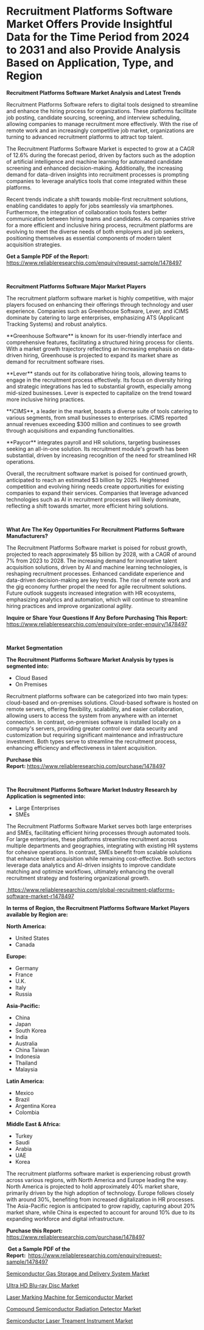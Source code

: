 <p><h1>Recruitment Platforms Software Market Offers Provide Insightful Data for the Time Period from 2024 to 2031 and also Provide Analysis Based on Application, Type, and Region</h1></p><p><strong>Recruitment Platforms Software Market Analysis and Latest Trends</strong></p>
<p><p>Recruitment Platforms Software refers to digital tools designed to streamline and enhance the hiring process for organizations. These platforms facilitate job posting, candidate sourcing, screening, and interview scheduling, allowing companies to manage recruitment more effectively. With the rise of remote work and an increasingly competitive job market, organizations are turning to advanced recruitment platforms to attract top talent.</p><p>The Recruitment Platforms Software Market is expected to grow at a CAGR of 12.6% during the forecast period, driven by factors such as the adoption of artificial intelligence and machine learning for automated candidate screening and enhanced decision-making. Additionally, the increasing demand for data-driven insights into recruitment processes is prompting companies to leverage analytics tools that come integrated within these platforms.</p><p>Recent trends indicate a shift towards mobile-first recruitment solutions, enabling candidates to apply for jobs seamlessly via smartphones. Furthermore, the integration of collaboration tools fosters better communication between hiring teams and candidates. As companies strive for a more efficient and inclusive hiring process, recruitment platforms are evolving to meet the diverse needs of both employers and job seekers, positioning themselves as essential components of modern talent acquisition strategies.</p></p>
<p><strong>Get a Sample PDF of the Report:&nbsp;</strong> <a href="https://www.reliableresearchiq.com/enquiry/request-sample/1478497?utm_campaign=104&utm_medium=2&utm_source=Github&utm_content=ia&utm_term=09122024&utm_id=recruitment-platforms-software">https://www.reliableresearchiq.com/enquiry/request-sample/1478497</a></p>
<p>&nbsp;</p>
<p><strong>Recruitment Platforms Software Major Market Players</strong></p>
<p><p>The recruitment platform software market is highly competitive, with major players focused on enhancing their offerings through technology and user experience. Companies such as Greenhouse Software, Lever, and iCIMS dominate by catering to large enterprises, emphasizing ATS (Applicant Tracking Systems) and robust analytics.</p><p>**Greenhouse Software** is known for its user-friendly interface and comprehensive features, facilitating a structured hiring process for clients. With a market growth trajectory reflecting an increasing emphasis on data-driven hiring, Greenhouse is projected to expand its market share as demand for recruitment software rises.</p><p>**Lever** stands out for its collaborative hiring tools, allowing teams to engage in the recruitment process effectively. Its focus on diversity hiring and strategic integrations has led to substantial growth, especially among mid-sized businesses. Lever is expected to capitalize on the trend toward more inclusive hiring practices.</p><p>**iCIMS**, a leader in the market, boasts a diverse suite of tools catering to various segments, from small businesses to enterprises. iCIMS reported annual revenues exceeding $300 million and continues to see growth through acquisitions and expanding functionalities.</p><p>**Paycor** integrates payroll and HR solutions, targeting businesses seeking an all-in-one solution. Its recruitment module's growth has been substantial, driven by increasing recognition of the need for streamlined HR operations.</p><p>Overall, the recruitment software market is poised for continued growth, anticipated to reach an estimated $3 billion by 2025. Heightened competition and evolving hiring needs create opportunities for existing companies to expand their services. Companies that leverage advanced technologies such as AI in recruitment processes will likely dominate, reflecting a shift towards smarter, more efficient hiring solutions.</p></p>
<p>&nbsp;</p>
<p><strong>What Are The Key Opportunities For Recruitment Platforms Software Manufacturers?</strong></p>
<p><p>The Recruitment Platforms Software market is poised for robust growth, projected to reach approximately $5 billion by 2028, with a CAGR of around 7% from 2023 to 2028. The increasing demand for innovative talent acquisition solutions, driven by AI and machine learning technologies, is reshaping recruitment processes. Enhanced candidate experience and data-driven decision-making are key trends. The rise of remote work and the gig economy further propel the need for agile recruitment solutions. Future outlook suggests increased integration with HR ecosystems, emphasizing analytics and automation, which will continue to streamline hiring practices and improve organizational agility.</p></p>
<p><strong>Inquire or Share Your Questions If Any Before Purchasing This Report:</strong> <a href="https://www.reliableresearchiq.com/enquiry/pre-order-enquiry/1478497?utm_campaign=104&utm_medium=2&utm_source=Github&utm_content=ia&utm_term=09122024&utm_id=recruitment-platforms-software">https://www.reliableresearchiq.com/enquiry/pre-order-enquiry/1478497</a></p>
<p>&nbsp;</p>
<p><strong>Market Segmentation</strong></p>
<p><strong>The Recruitment Platforms Software Market Analysis by types is segmented into:</strong></p>
<p><ul><li>Cloud Based</li><li>On Premises</li></ul></p>
<p><p>Recruitment platforms software can be categorized into two main types: cloud-based and on-premises solutions. Cloud-based software is hosted on remote servers, offering flexibility, scalability, and easier collaboration, allowing users to access the system from anywhere with an internet connection. In contrast, on-premises software is installed locally on a company's servers, providing greater control over data security and customization but requiring significant maintenance and infrastructure investment. Both types serve to streamline the recruitment process, enhancing efficiency and effectiveness in talent acquisition.</p></p>
<p><strong>Purchase this Report:&nbsp;</strong><a href="https://www.reliableresearchiq.com/purchase/1478497?utm_campaign=104&utm_medium=2&utm_source=Github&utm_content=ia&utm_term=09122024&utm_id=recruitment-platforms-software">https://www.reliableresearchiq.com/purchase/1478497</a></p>
<p>&nbsp;</p>
<p><strong>The Recruitment Platforms Software Market Industry Research by Application is segmented into:</strong></p>
<p><ul><li>Large Enterprises</li><li>SMEs</li></ul></p>
<p><p>The Recruitment Platforms Software Market serves both large enterprises and SMEs, facilitating efficient hiring processes through automated tools. For large enterprises, these platforms streamline recruitment across multiple departments and geographies, integrating with existing HR systems for cohesive operations. In contrast, SMEs benefit from scalable solutions that enhance talent acquisition while remaining cost-effective. Both sectors leverage data analytics and AI-driven insights to improve candidate matching and optimize workflows, ultimately enhancing the overall recruitment strategy and fostering organizational growth.</p></p>
<p><a href="https://www.reliableresearchiq.com/global-recruitment-platforms-software-market-r1478497?utm_campaign=104&utm_medium=2&utm_source=Github&utm_content=ia&utm_term=09122024&utm_id=recruitment-platforms-software">&nbsp;https://www.reliableresearchiq.com/global-recruitment-platforms-software-market-r1478497</a></p>
<p><strong>In terms of Region, the Recruitment Platforms Software Market Players available by Region are:</strong></p>
<p>
    <p> <strong> North America: </strong>
        <ul>
            <li>United States</li>
            <li>Canada</li>
        </ul>
        </p> 
    <p> <strong> Europe: </strong>
        <ul>
            <li>Germany</li>
            <li>France</li>
            <li>U.K.</li>
            <li>Italy</li>
            <li>Russia</li>
        </ul>
        </p> 
    <p> <strong> Asia-Pacific: </strong>
        <ul>
            <li>China</li>
            <li>Japan</li>
            <li>South Korea</li>
            <li>India</li>
            <li>Australia</li>
            <li>China Taiwan</li>
            <li>Indonesia</li>
            <li>Thailand</li>
            <li>Malaysia</li>
        </ul>
        </p> 
    <p> <strong> Latin America: </strong>
        <ul>
            <li>Mexico</li>
            <li>Brazil</li>
            <li>Argentina Korea</li>
            <li>Colombia</li>
        </ul>
        </p> 
    <p> <strong> Middle East & Africa: </strong>
        <ul>
            <li>Turkey</li>
            <li>Saudi</li>
            <li>Arabia</li>
            <li>UAE</li>
            <li>Korea</li>
        </ul>
    </p>
    </p>
<p><p>The recruitment platforms software market is experiencing robust growth across various regions, with North America and Europe leading the way. North America is projected to hold approximately 40% market share, primarily driven by the high adoption of technology. Europe follows closely with around 30%, benefiting from increased digitalization in HR processes. The Asia-Pacific region is anticipated to grow rapidly, capturing about 20% market share, while China is expected to account for around 10% due to its expanding workforce and digital infrastructure.</p></p>
<p><strong>Purchase this Report: </strong><a href="https://www.reliableresearchiq.com/purchase/1478497?utm_campaign=104&utm_medium=2&utm_source=Github&utm_content=ia&utm_term=09122024&utm_id=recruitment-platforms-software">https://www.reliableresearchiq.com/purchase/1478497</a></p>
<p>&nbsp;<strong>Get a Sample PDF of the Report:&nbsp;&nbsp;</strong><a href="https://www.reliableresearchiq.com/enquiry/request-sample/1478497?utm_campaign=104&utm_medium=2&utm_source=Github&utm_content=ia&utm_term=09122024&utm_id=recruitment-platforms-software">https://www.reliableresearchiq.com/enquiry/request-sample/1478497</a></p>
<p><strong></strong></p>
<p><p><a href="https://www.linkedin.com/pulse/projected-growth-semiconductor-gas-storage-delivery-system-market-qplxc?utm_campaign=104&utm_medium=2&utm_source=Github&utm_content=ia&utm_term=09122024&utm_id=recruitment-platforms-software">Semiconductor Gas Storage and Delivery System Market</a></p><p><a href="https://www.linkedin.com/pulse/futur-trend-quest-sl8ue?utm_campaign=104&utm_medium=2&utm_source=Github&utm_content=ia&utm_term=09122024&utm_id=recruitment-platforms-software">Ultra HD Blu-ray Disc Market</a></p><p><a href="https://www.linkedin.com/pulse/the-sympatico-insight-9odme?utm_campaign=104&utm_medium=2&utm_source=Github&utm_content=ia&utm_term=09122024&utm_id=recruitment-platforms-software">Laser Marking Machine for Semiconductor Market</a></p><p><a href="https://www.linkedin.com/pulse/futur-trend-quest-sl8ue?utm_campaign=104&utm_medium=2&utm_source=Github&utm_content=ia&utm_term=09122024&utm_id=recruitment-platforms-software">Compound Semiconductor Radiation Detector Market</a></p><p><a href="https://www.linkedin.com/pulse/semiconductor-laser-treament-instrument-market-outlook-report-vrg8f?utm_campaign=104&utm_medium=2&utm_source=Github&utm_content=ia&utm_term=09122024&utm_id=recruitment-platforms-software">Semiconductor Laser Treament Instrument Market</a></p></p>